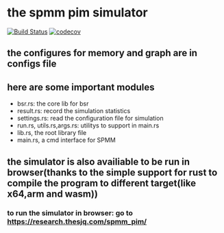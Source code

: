 # the spmm pim simulator
[![Build Status](https://app.travis-ci.com/shenjiangqiu/spmm_pim.svg?token=ZSTskApXkiDQtwDrTWeW&branch=master)](https://app.travis-ci.com/shenjiangqiu/spmm_pim)
[![codecov](https://codecov.io/gh/shenjiangqiu/spmm_pim/branch/master/graph/badge.svg?token=7qAtKQKmtx)](https://codecov.io/gh/shenjiangqiu/spmm_pim)
## the configures for memory and graph are in configs file

## here are some important modules

 - bsr.rs: the core lib for bsr
 - result.rs: record the simulation statistics
 - settings.rs: read the configuration file for simulation 
 - run.rs, utils.rs,args.rs: utilitys to support in main.rs
 - lib.rs, the root library file 
 - main.rs, a cmd interface for SPMM

## the simulator is also availiable to be run in browser(thanks to the simple support for rust to compile the program to different target(like x64,arm and wasm))
### to run the simulator in browser: go to https://research.thesjq.com/spmm_pim/

